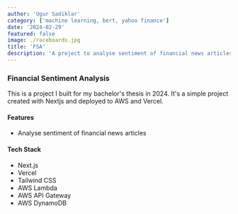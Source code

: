 ```yaml
---
author: 'Ugur Sadiklar'
category: ['machine learning, bert, yahoo finance']
date: '2024-02-29'
featured: false
image: ./raceboards.jpg
title: 'FSA'
description: 'A project to analyse sentiment of financial news articles'
---
```


### Financial Sentiment Analysis

<span class="text-lg">This is a project I built for my bachelor's thesis in 2024. It's a simple project created with Nextjs and deployed to AWS and Vercel.</span>

#### Features

<ul>
  <li class="text-lg">Analyse sentiment of financial news articles</li>
</ul>

#### Tech Stack

<ul>
  <li class="text-lg">Next.js</li>
  <li class="text-lg">Vercel</li>
  <li class="text-lg">Tailwind CSS</li>
  <li class="text-lg">AWS Lambda</li>
  <li class="text-lg">AWS API Gateway</li>
  <li class="text-lg">AWS DynamoDB</li>
</ul>

